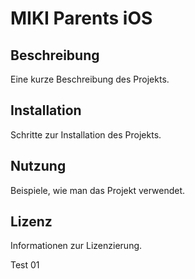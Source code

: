 # MIKI Parents iOS

## Beschreibung
Eine kurze Beschreibung des Projekts.

## Installation
Schritte zur Installation des Projekts.

## Nutzung
Beispiele, wie man das Projekt verwendet.

## Lizenz
Informationen zur Lizenzierung.

Test 01
